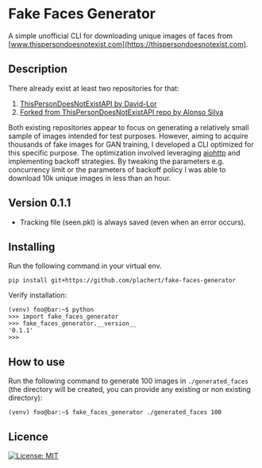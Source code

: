 # Fake Faces Generator
A simple unofficial CLI for downloading unique images of faces from [www.thispersondoesnotexist.com](https://thispersondoesnotexist.com). 

##  Description
There already exist at least two repositories for that:
1. [ThisPersonDoesNotExistAPI by David-Lor](https://github.com/David-Lor/ThisPersonDoesNotExistAPI/tree/master)
2. [Forked from ThisPersonDoesNotExistAPI repo by Alonso Silva](https://github.com/alonsosilvaallende/ThisPersonDoesNotExistAPI)

Both existing repositories appear to focus on generating a relatively small sample of images intended for test purposes. However, aiming to acquire thousands of fake images for GAN training, I developed a CLI optimized for this specific purpose. The optimization involved leveraging [aiohttp](https://docs.aiohttp.org/en/stable/) and implementing backoff strategies. By tweaking the parameters e.g. concurrency limit or the parameters of backoff policy I was able to download 10k unique images in less than an hour. 

## Version 0.1.1
- Tracking file (seen.pkl) is always saved (even when an error occurs). 

## Installing
Run the following command in your virtual env.

```shell
pip install git+https://github.com/plachert/fake-faces-generator
```

Verify installation:
```shell
(venv) foo@bar:~$ python
>>> import fake_faces_generator
>>> fake_faces_generator.__version__
'0.1.1'
>>>
```

## How to use
Run the following command to generate 100 images in `./generated_faces` (the directory will be created, you can provide any existing or non existing directory):
```shell
(venv) foo@bar:~$ fake_faces_generator ./generated_faces 100
```


## Licence

[![License: MIT](https://img.shields.io/badge/License-MIT-yellow.svg)](https://github.com/plachert/activation_tracker/blob/main/LICENSE)